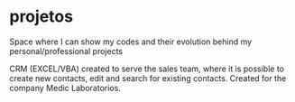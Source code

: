 # projetos
Space where I can show my codes and their evolution behind my personal/professional projects


CRM (EXCEL/VBA) created to serve the sales team, where it is possible to create new contacts, edit and search for existing contacts. 
  Created for the company Medic Laboratorios.
